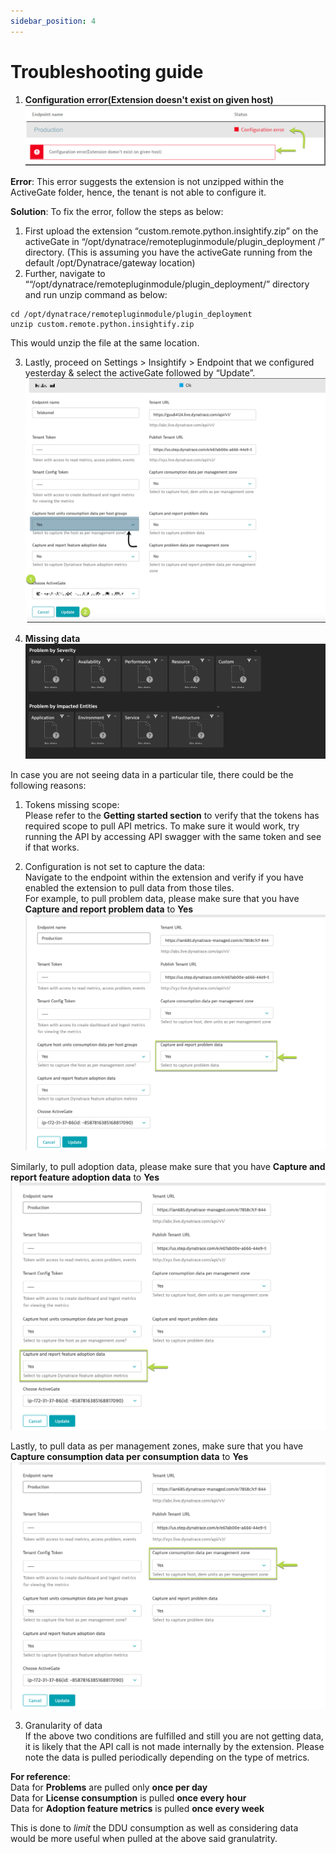 ```yaml
---
sidebar_position: 4 
---
```


# Troubleshooting guide  

1. **Configuration error(Extension doesn't exist on given host)**  
![image](Configuration_error.png)  

**Error**: This error suggests the extension is not unzipped within the ActiveGate folder, hence, the tenant is not able to configure it.  

**Solution**: To fix the error, follow the steps as below:  
1. First upload the extension “custom.remote.python.insightify.zip” on the activeGate in “/opt/dynatrace/remotepluginmodule/plugin_deployment /” directory. (This is assuming you have the activeGate running from the default /opt/Dynatrace/gateway location)  
2. Further, navigate to ““/opt/dynatrace/remotepluginmodule/plugin_deployment/” directory and run unzip command as below:  
```  
cd /opt/dynatrace/remotepluginmodule/plugin_deployment  
unzip custom.remote.python.insightify.zip  
```   
This would unzip the file at the same location.  
 
3. Lastly, proceed on Settings > Insightify > Endpoint that we configured yesterday & select the activeGate followed by “Update”.  
![image](reconfigure.png)



2. **Missing data**  
![image](missing_data.png)  

In case you are not seeing data in a particular tile, there could be the following reasons:  
1. Tokens missing scope:  
Please refer to the **Getting started section** to verify that the tokens has required scope to pull API metrics. To make sure it would work, try running the API by accessing API swagger with the same token and see if that works.  

2. Configuration is not set to capture the data:  
Navigate to the endpoint within the extension and verify if you have enabled the extension to pull data from those tiles.  
For example, to pull problem data, please make sure that you have **Capture and report problem data** to **Yes**  
![image](problem_config.png)  

Similarly, to pull adoption data, please make sure that you have **Capture and report feature adoption data** to **Yes**  
![image](adoption_config.png)  

Lastly, to pull data as per management zones, make sure that you have **Capture consumption data per consumption data** to **Yes**  
![image](HU_management_zone.png)  

3. Granularity of data  
If the above two conditions are fulfilled and still you are not getting data, it is likely that the API call is not made internally by the extension. Please note the data is pulled periodically depending on the type of metrics.  

**For reference**:  
Data for **Problems** are pulled only **once per day**  
Data for **License consumption** is pulled **once every hour**  
Data for **Adoption feature metrics** is pulled **once every week**  

This is done to *limit* the DDU consumption as well as considering data would be more useful when pulled at the above said granulatrity.  
